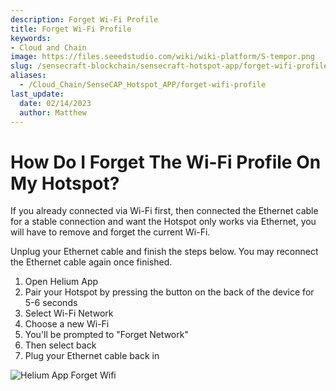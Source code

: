 ```yaml
---
description: Forget Wi-Fi Profile
title: Forget Wi-Fi Profile
keywords:
- Cloud and Chain
image: https://files.seeedstudio.com/wiki/wiki-platform/S-tempor.png
slug: /sensecraft-blockchain/sensecraft-hotspot-app/forget-wifi-profile
aliases:
  - /Cloud_Chain/SenseCAP_Hotspot_APP/forget-wifi-profile
last_update:
  date: 02/14/2023
  author: Matthew
---
```


**How Do I Forget The Wi-Fi Profile On My Hotspot?**
====================================================

If you already connected via Wi-Fi first, then connected the Ethernet cable for a stable connection and want the Hotspot only works via Ethernet, you will have to remove and forget the current Wi-Fi.

Unplug your Ethernet cable and finish the steps below. You may reconnect the Ethernet cable again once finished.

1.  Open Helium App
2.  Pair your Hotspot by pressing the button on the back of the device for 5-6 seconds
3.  Select Wi-Fi Network
4.  Choose a new Wi-Fi
5.  You'll be prompted to "Forget Network"
6.  Then select back
7.  Plug your Ethernet cable back in

![Helium App Forget Wifi](https://www.sensecapmx.com/wp-content/uploads/2022/07/forget-wifi.webp)